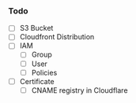### Todo

- [ ] S3 Bucket 
- [ ] Cloudfront Distribution  
- [ ] IAM
  - [ ] Group
  - [ ] User
  - [ ] Policies 
- [ ] Certificate
  - [ ] CNAME registry in Cloudflare     
